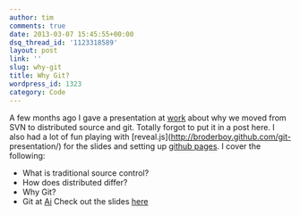 ```yaml
---
author: tim
comments: true
date: 2013-03-07 15:45:55+00:00
dsq_thread_id: '1123318589'
layout: post
link: ''
slug: why-git
title: Why Git?
wordpress_id: 1323
category: Code
---
```


A few months ago I gave a presentation at
[work](https://www.alexanderinteractive.com/) about why we moved from SVN to
distributed source and git. Totally forgot to put it in a post here. I also
had a lot of fun playing with [reveal.js](http://broderboy.github.com/git-
presentation/) for the slides and setting up [github
pages](http://pages.github.com/). I cover the following:

  * What is traditional source control?
  * How does distributed differ?
  * Why Git?
  * Git at [Ai](http://bit.ly/aiwork)
Check out the slides [here](http://broderboy.github.com/git-presentation/)
